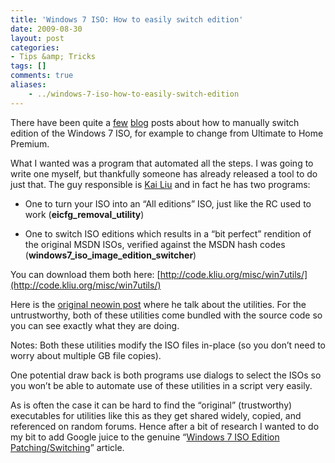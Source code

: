 ```yaml
---
title: 'Windows 7 ISO: How to easily switch edition'
date: 2009-08-30
layout: post
categories:
- Tips &amp; Tricks
tags: []
comments: true
aliases:
    - ../windows-7-iso-how-to-easily-switch-edition
---
```


There have been quite a [few](http://windows7center.com/news/how-to-install-any-version-or-sku-of-windows-7/) [blog](http://www.askvg.com/how-to-choose-desired-windows-7-edition-version-during-setup/) posts about how to manually switch edition of the Windows 7 ISO, for example to change from Ultimate to Home Premium.

What I wanted was a program that automated all the steps. I was going to write one myself, but thankfully someone has already released a tool to do just that. The guy responsible is [Kai Liu](http://www.kailiu.com) and in fact he has two programs:


	
* One to turn your ISO into an “All editions” ISO, just like the RC used to work (**eicfg_removal_utility**)
	
* One to switch ISO editions which results in a “bit perfect” rendition of the original MSDN ISOs, verified against the MSDN hash codes (**windows7_iso_image_edition_switcher**)


You can download them both here: [http://code.kliu.org/misc/win7utils/](http://code.kliu.org/misc/win7utils/)

[](http://code.kliu.org/misc/win7utils/)

Here is the [original neowin post](http://www.neowin.net/forum/index.php?showtopic=809014&amp;st=0&amp;p=591407990&amp;#entry591407990) where he talk about the utilities. For the untrustworthy, both of these utilities come bundled with the source code so you can see exactly what they are doing.

Notes: Both these utilities modify the ISO files in-place (so you don’t need to worry about multiple GB file copies).

One potential draw back is both programs use dialogs to select the ISOs so you won’t be able to automate use of these utilities in a script very easily.

As is often the case it can be hard to find the “original” (trustworthy) executables for utilities like this as they get shared widely, copied, and referenced on random forums. Hence after a bit of research I wanted to do my bit to add Google juice to the genuine “[Windows 7 ISO Edition Patching/Switching](http://code.kliu.org/misc/win7utils/)” article.
